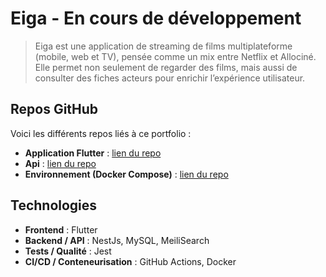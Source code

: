 # Eiga - En cours de développement

> Eiga est une application de streaming de films multiplateforme (mobile, web et TV), pensée comme un mix entre Netflix et Allociné. Elle permet non seulement de regarder des films, mais aussi de consulter des fiches acteurs pour enrichir l’expérience utilisateur.

## Repos GitHub

Voici les différents repos liés à ce portfolio :  

- **Application Flutter** : [lien du repo](https://github.com/ASD-9/eiga-app)  
- **Api** : [lien du repo](https://github.com/ASD-9/eiga-api)  
- **Environnement (Docker Compose)** : [lien du repo](https://github.com/ASD-9/eiga-env) 

## Technologies

- **Frontend** : Flutter
- **Backend / API** : NestJs, MySQL, MeiliSearch
- **Tests / Qualité** : Jest
- **CI/CD / Conteneurisation** : GitHub Actions, Docker
